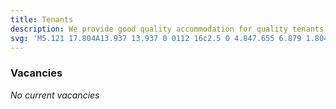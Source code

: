 ```yaml
---
title: Tenants
description: We provide good quality accommodation for quality tenants. Are you a quality tenant then we want to hear from you!
svg: 'M5.121 17.804A13.937 13.937 0 0112 16c2.5 0 4.847.655 6.879 1.804M15 10a3 3 0 11-6 0 3 3 0 016 0zm6 2a9 9 0 11-18 0 9 9 0 0118 0z'
---
```


### Vacancies

*No current vacancies*
